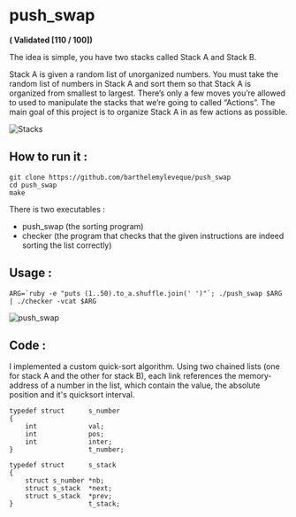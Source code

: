 # push_swap

**( Validated [110 / 100])**

The idea is simple, you have two stacks called Stack A and Stack B. 

Stack A is given a random list of unorganized numbers. You must take the random list of numbers in Stack A and sort them so that Stack A is organized from smallest to largest. 
There’s only a few moves you’re allowed to used to manipulate the stacks that we’re going to called “Actions”. 
The main goal of this project is to organize Stack A in as few actions as possible.

![Stacks](https://miro.medium.com/max/1054/1*rXKk8juFHQaLzI-uJyEVog.png)

## How to run it :

```
git clone https://github.com/barthelemyleveque/push_swap
cd push_swap
make
```

There is two executables :
* push_swap (the sorting program)
* checker (the program that checks that the given instructions are indeed sorting the list correctly)

## Usage :

```ARG=`ruby -e "puts (1..50).to_a.shuffle.join(' ')"`; ./push_swap $ARG | ./checker -vcat $ARG```

![push_swap](http://g.recordit.co/KhRnkDKhlX.gif)

## Code :

I implemented a custom quick-sort algorithm. Using two chained lists (one for stack A and the other for stack B), each link references the memory-address of a number in the list, which contain the value, the absolute position and it's quicksort interval.

```
typedef struct		s_number
{
	int				val;
	int				pos;
	int				inter;
}					t_number;

typedef struct		s_stack
{
	struct s_number	*nb;
	struct s_stack	*next;
	struct s_stack	*prev;
}					t_stack;

```

